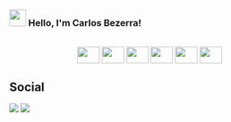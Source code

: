 ### <img src="https://media.giphy.com/media/hvRJCLFzcasrR4ia7z/giphy.gif" width="30px"> Hello, I'm Carlos Bezerra!

<div align="center" style:"display: inline_block" ><br>
  <img align="center" alt="" height="30" width="40" src="https://cdn.jsdelivr.net/gh/devicons/devicon/icons/html5/html5-original.svg" />
  
  <img align="center" alt="" height="30" width="40" src="https://cdn.jsdelivr.net/gh/devicons/devicon/icons/css3/css3-original.svg" />
  
  <img align="center" alt="" height="30" width="40" src="https://cdn.worldvectorlogo.com/logos/javascript-1.svg">
  
  <img align="center" alt="" height="30" width="40" src="https://cdn.jsdelivr.net/gh/devicons/devicon/icons/csharp/csharp-original.svg">
  
  <img align="center" alt="" height="30" width="40" src="https://cdn.jsdelivr.net/gh/devicons/devicon/icons/python/python-original.svg">
  
  <!-- <img align="center" alt="" height="30" width="40" src="https://cdn.jsdelivr.net/gh/devicons/devicon/icons/angularjs/angularjs-original.svg"> -->
  
  <img align="center" alt="" height="30" width="40" src="https://cdn.jsdelivr.net/gh/devicons/devicon/icons/dotnetcore/dotnetcore-original.svg">
  
  <img align="right" alt="" height="150" style="border-radius:50px;">
</div>
  
## Social  
 
<div> 
  <a href="https://www.linkedin.com/in/carlos-bezerra-967b5416a/" target="_blank"><img src="https://img.shields.io/badge/-LinkedIn-%230077B5?style=for-the-badge&logo=linkedin&logoColor=white" target="_blank"></a> 
<!--   <a href="https://www.instagram.com/c.bezerra_/" target="_blank"><img src="https://img.shields.io/badge/-Instagram-%23E4405F?style=for-the-badge&logo=instagram&logoColor=white" target="_blank"></a>
 	<a href="https://www.facebook.com/carlos.bezerra.568" target="_blank"><img src="https://img.shields.io/badge/Facebook-1877F2?style=for-the-badge&logo=facebook&logoColor=white" target="_blank"></a>
 <a href="https://twitter.com/CrlsBzrr" target="_blank"><img src="https://img.shields.io/badge/Twitter-1DA1F2?style=for-the-badge&logo=twitter&logoColor=white" target="_blank"></a>  -->
  <a href = "mailto:cbezerraneto@gmail.com"><img src="https://img.shields.io/badge/-Gmail-%23333?style=for-the-badge&logo=gmail&logoColor=white" target="_blank"></a>
  
 
</div>
